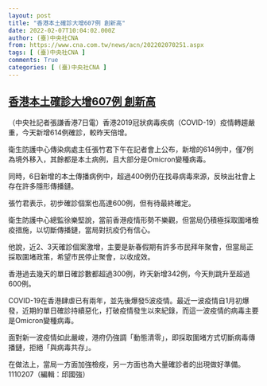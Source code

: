 ```yaml
---
layout: post
title: "香港本土確診大增607例 創新高"
date: 2022-02-07T10:04:02.000Z
author: (臺)中央社CNA
from: https://www.cna.com.tw/news/acn/202202070251.aspx
tags: [ (臺)中央社CNA ]
comments: True
categories: [ (臺)中央社CNA ]
---
```

<!--1644228242000-->
[香港本土確診大增607例 創新高](https://www.cna.com.tw/news/acn/202202070251.aspx)
------

<div>
<div></div><div><p>（中央社記者張謙香港7日電）香港2019冠狀病毒疾病（COVID-19）疫情轉趨嚴重，今天新增614例確診，較昨天倍增。</p><p>衛生防護中心傳染病處主任張竹君下午在記者會上公布，新增的614例中，僅7例為境外移入，其餘都是本土病例，且大部分是Omicron變種病毒。</p><p>同時，6日新增的本土傳播病例中，超過400例仍在找尋病毒來源，反映出社會上存在許多隱形傳播鏈。</p><p>張竹君表示，初步確診個案也高達600例，但有待最終確定。</p><p>衛生防護中心總監徐樂堅說，當前香港疫情形勢不樂觀，但當局仍積極採取圍堵檢疫措施，以切斷傳播鏈，當局對抗疫仍有信心。</p><p>他說，近2、3天確診個案激增，主要是新春假期有許多市民拜年聚會，但當局正採取圍堵政策，希望市民停止聚會，以收成效。</p><p>香港過去幾天的單日確診數都超過300例，昨天新增342例，今天則跳升至超過600例。</p><p>COVID-19在香港肆虐已有兩年，並先後爆發5波疫情。最近一波疫情自1月初爆發，近期的單日確診持續惡化，打破疫情發生以來紀錄，而這一波疫情的病毒主要是Omicron變種病毒。</p><p>面對新一波疫情如此嚴峻，港府仍強調「動態清零」，即採取圍堵方式切斷病毒傳播鏈，拒絕「與病毒共存」。</p><p>在做法上，當局一方面加強檢疫，另一方面也為大量確診者的出現做好準備。1110207（編輯：邱國強）</p></div>
</div>
